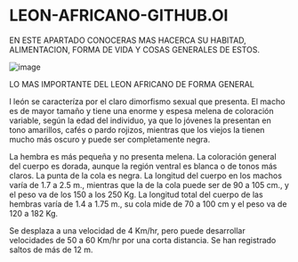# LEON-AFRICANO-GITHUB.OI

EN ESTE APARTADO CONOCERAS MAS HACERCA SU HABITAD, ALIMENTACION, FORMA DE VIDA Y COSAS GENERALES DE ESTOS.

![image](https://user-images.githubusercontent.com/99847355/157338724-a8511704-d0c0-4114-a01b-4f6b3b28250a.png)

LO MAS IMPORTANTE DEL LEON AFRICANO DE FORMA GENERAL   

l león se caracteríza por el claro dimorfismo sexual que presenta. El macho es de mayor tamaño y tiene una enorme y espesa melena de coloración variable, según la edad del individuo, ya que lo jóvenes la presentan en tono amarillos, cafés o pardo rojizos, mientras que los viejos la tienen mucho más oscuro y puede ser completamente negra. 

La hembra es más pequeña y no presenta melena. La coloración general del cuerpo es dorada, aunque la región ventral es blanca o de tonos más claros. La punta de la cola es negra. La longitud del cuerpo en los machos varía de 1.7 a 2.5 m., mientras que la de la cola puede ser de 90 a 105 cm., y el peso va de los 150 a los 250 Kg. La longitud total del cuerpo de las hembras varía de 1.4 a 1.75 m., su cola mide de 70 a 100 cm y el peso va de 120 a 182 Kg.

Se desplaza a una velocidad de 4 Km/hr, pero puede desarrollar velocidades de 50 a 60 Km/hr por una corta distancia. Se han registrado saltos de más de 12 m.
